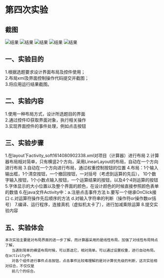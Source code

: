 # 第四次实验
 ## 截图
 ![结果](https://github.com/kebo24/android-labs-2018/blob/master/soft1614080902338/error.png)
 ![结果](https://github.com/kebo24/android-labs-2018/blob/master/soft1614080902338/%E5%87%8F%E6%B3%95.png)
 ![结果](https://github.com/kebo24/android-labs-2018/blob/master/soft1614080902338/%E4%B9%98%E6%B3%95.png)
 ![结果](hhttps://github.com/kebo24/android-labs-2018/blob/master/soft1614080902338/%E9%99%A4%E6%B3%95.png)
 ![结果](https://github.com/kebo24/android-labs-2018/blob/master/soft1614080902338/%E5%8A%A0%E6%B3%95.png)
 
 
 ## 一、实验目的
 1.根据选题要求设计界面布局及控件使用；<br>
 2.布局xml及界面控制操作代码提交并截图；<br>
 3.将应用运行结果截图。
 ## 二、实验内容
 1.使用一种布局方式，设计所选题目的界面<br>
 2.通过控件ID获取界面对象，执行相关操作<br>
 3.实现界面控件的事件处理，例如点击按钮
 ## 三、实验步骤
 1.在layout下activity_soft1614080902338.xml对项目（计算器）进行布局
 2.计算器布局相对简单，只有横竖2个方向，采用LinearLayout的布局，自动在一个方向进行布局
 3.自动在一个方向进行布局，通过权重控制按钮的位置
 4.布局：1个输入输出框，1个清空按钮，一个撤回按钮，一对括号（考虑到运算的先后），
   10个数字输入按钮，1个小数点输入按钮，一个运算结果的按钮，以及4个4则运算的按钮
 5.字体显示的大小位置以及整个界面的颜色，在设计颜色的时候直接参照颜色表单的数值
 6.在java文件Activity中：a.注册点击事件方法 b.要写一个继承OnClick接口 
   c.对运算符操作先后顺序的方法 d.对输入字符串的判断（操作符or操作数or括号）
 7.编译、运行程序，连接真机（虚拟机太卡了），进行加减乘除运算
 8.提交实验内容
  ## 五、实验体会
	本次实验主要是对布局界面的进一步了解，而计算器采用的是线性布局，加强了对线性布局特点了解，
       当遇到简单的横竖布局时候，可以首选它，相对简单。可以通过设置权重，进行自动布局。在activity中，
       对各个组件进行事件点击按钮，点击事件比较难理解的是对计算优先级的判断，这次实验相对综合，不仅仅是
       前几个的综合。

